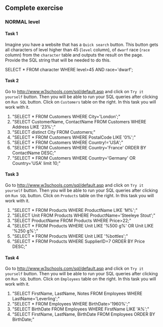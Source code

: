 ## Complete exercise

### NORMAL level

#### Task 1

Imagine you have a website that has a `Quick search` button. This button gets all characters of level higher than 45 (`level` column), of `dwarf` race (`race` column) from the `character` table and outputs the result on the page. Provide the SQL string that will be needed to do this.

SELECT * FROM character WHERE level>45 AND race='dwarf';

#### Task 2

Go to http://www.w3schools.com/sql/default.asp and click on `Try it yourself` button. Then you will be able to run your SQL queries after clicking on `Run SQL` button. Click on `Customers` table on the right. In this task you will work with it.

1. "SELECT * FROM Customers WHERE City='London';"
2. "SELECT CustomerName, ContactName FROM Customers WHERE Address LIKE '23%';"
3. "SELECT distinct City FROM Customers;"
4. "SELECT * FROM Customers WHERE PostalCode LIKE '0%';"
5. "SELECT * FROM Customers WHERE Country!='USA';"
6. "SELECT * FROM Customers WHERE Country='France' ORDER BY ContactName DESC;"
7. "SELECT * FROM Customers WHERE Country='Germany' OR Country='USA' limit 10;"

#### Task 3

Go to http://www.w3schools.com/sql/default.asp and click on `Try it yourself` button. Then you will be able to run your SQL queries after clicking on `Run SQL` button. Click on `Products` table on the right. In this task you will work with it.

1. "SELECT * FROM Products WHERE ProductName LIKE 'M%';"
2. "SELECT Unit FROM Products WHERE ProductName='Steeleye Stout';"
3. "SELECT ProductName FROM Products WHERE Price>22;"
4. "SELECT * FROM Products WHERE Unit LIKE '%500 g%' OR Unit LIKE '%250 g%';"
5. "SELECT * FROM Products WHERE Unit LIKE '%bottles';"
6. "SELECT * FROM Products WHERE SupplierID=7 ORDER BY Price DESC;"

#### Task 4

Go to http://www.w3schools.com/sql/default.asp and click on `Try it yourself` button. Then you will be able to run your SQL queries after clicking on `Run SQL` button. Click on `Employees` table on the right. In this task you will work with it.

1. "SELECT FirstName, LastName, Notes FROM Employees WHERE LastName='Leverling';"
2. "SELECT * FROM Employees WHERE BirthDate>'1960%';"
3. "SELECT BirthDate FROM Employees WHERE FirstName LIKE 'A%';"
4. "SELECT FirstName, LastName, BirthDate FROM Employees ORDER BY BirthDate;"
